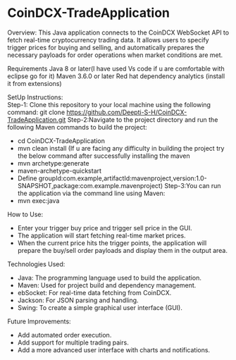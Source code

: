 # CoinDCX-TradeApplication

Overview:
This Java application connects to the CoinDCX WebSocket API to fetch real-time cryptocurrency trading data. It allows users to specify trigger prices for buying and selling, and automatically prepares the necessary payloads for order operations when market conditions are met.


Requirements
Java 8 or later(I have used Vs code if u are comfortable with eclipse go for it)
Maven 3.6.0 or later
Red hat dependency analytics (install it from extensions)


SetUp Instructions:  
Step-1: Clone this repository to your local machine using the following command:
   git clone https://github.com/Deepti-S-H/CoinDCX-TradeApplication.git 
Step-2:Navigate to the project directory and run the following Maven commands to build the project:
  * cd CoinDCX-TradeApplication
  * mvn clean install
(If u are facing any difficulty in building the project try the below command after successfully installing the maven
  * mvn archetype:generate
  * maven-archetype-quickstart
  * Define groupId:com.example,artifactId:mavenproject,version:1.0-SNAPSHOT,package:com.example.mavenproject)
Step-3:You can run the application via the command line using Maven:
 * mvn exec:java


How to Use:
 *  Enter your trigger buy price and trigger sell price in the GUI.
 *  The application will start fetching real-time market prices.
 *  When the current price hits the trigger points, the application will prepare the buy/sell order payloads and display them in the output area.

	
Technologies Used:
 *  Java: The programming language used to build the application.
 *  Maven: Used for project build and dependency management.
 *  ebSocket: For real-time data fetching from CoinDCX.
 *  Jackson: For JSON parsing and handling.
 *  Swing: To create a simple graphical user interface (GUI).


Future Improvements:
 *  Add automated order execution.
 *  Add support for multiple trading pairs.
 *  Add a more advanced user interface with charts and notifications.



